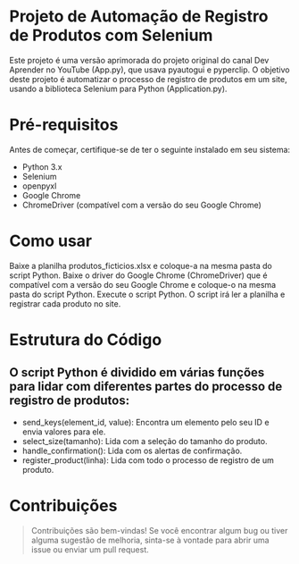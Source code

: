 # Projeto de Automação de Registro de Produtos com Selenium
Este projeto é uma versão aprimorada do projeto original do canal Dev Aprender no YouTube (App.py), que usava pyautogui e pyperclip. O objetivo deste projeto é automatizar o processo de registro de produtos em um site, usando a biblioteca Selenium para Python (Application.py).

# Pré-requisitos
Antes de começar, certifique-se de ter o seguinte instalado em seu sistema:

- Python 3.x
- Selenium
- openpyxl
- Google Chrome
- ChromeDriver (compatível com a versão do seu Google Chrome)

# Como usar
Baixe a planilha produtos_ficticios.xlsx e coloque-a na mesma pasta do script Python.
Baixe o driver do Google Chrome (ChromeDriver) que é compatível com a versão do seu Google Chrome e coloque-o na mesma pasta do script Python.
Execute o script Python. O script irá ler a planilha e registrar cada produto no site.

# Estrutura do Código
## O script Python é dividido em várias funções para lidar com diferentes partes do processo de registro de produtos:

- send_keys(element_id, value): Encontra um elemento pelo seu ID e envia valores para ele.
- select_size(tamanho): Lida com a seleção do tamanho do produto.
- handle_confirmation(): Lida com os alertas de confirmação.
- register_product(linha): Lida com todo o processo de registro de um produto.

# Contribuições
> Contribuições são bem-vindas! Se você encontrar algum bug ou tiver alguma sugestão de melhoria, sinta-se à vontade para abrir uma issue ou enviar um pull request.
